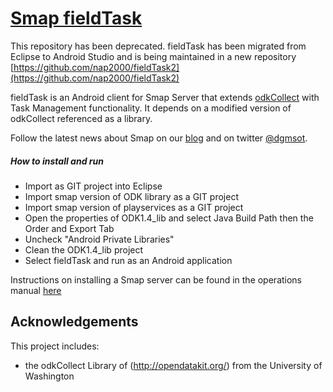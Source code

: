 [Smap fieldTask](http://www.smap.com.au) 
======

This repository has been deprecated.  fieldTask has been migrated from Eclipse to Android Studio and is being maintained in a new repository [https://github.com/nap2000/fieldTask2](https://github.com/nap2000/fieldTask2)

fieldTask is an Android client for Smap Server that extends [odkCollect](http://opendatakit.org/use/collect/) with Task Management functionality. It depends on a modified
version of odkCollect referenced as a library.

Follow the latest news about Smap on our [blog](http://blog.smap.com.au) and on twitter [@dgmsot](https://twitter.com/dgmsot).

##### How to install and run
* Import as GIT project into Eclipse
* Import smap version of ODK library as a GIT project
* Import smap version of playservices as a GIT project
* Open the properties of ODK1.4_lib and select Java Build Path then the Order and Export Tab
* Uncheck "Android Private Libraries"
* Clean the ODK1.4_lib project
* Select fieldTask and run as an Android application

Instructions on installing a Smap server can be found in the operations manual [here](http://www.smap.com.au/downloads.shtml)

Acknowledgements
----------------

This project includes:
* the odkCollect Library of (http://opendatakit.org/) from the University of Washington


